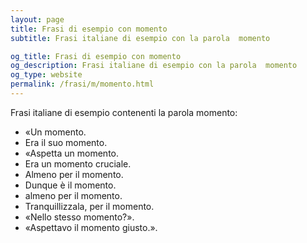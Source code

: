 ```yaml
---
layout: page
title: Frasi di esempio con momento 
subtitle: Frasi italiane di esempio con la parola  momento

og_title: Frasi di esempio con momento 
og_description: Frasi italiane di esempio con la parola  momento
og_type: website
permalink: /frasi/m/momento.html
---
```


Frasi italiane di esempio contenenti la parola momento:


- «Un momento.
- Era il suo momento.
- «Aspetta un momento.
- Era un momento cruciale.
- Almeno per il momento.
- Dunque è il momento.
- almeno per il momento.
- Tranquillizzala, per il momento.
- «Nello stesso momento?».
- «Aspettavo il momento giusto.».
